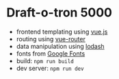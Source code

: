 # Draft-o-tron 5000

* frontend templating using [vue.js](https://vuejs.org/)
* routing using [vue-router](https://router.vuejs.org/en/)
* data manipulation using [lodash](https://lodash.com/)
* fonts from [Google Fonts](https://fonts.google.com/)
* build: `npm run build`
* dev server: `npm run dev`
